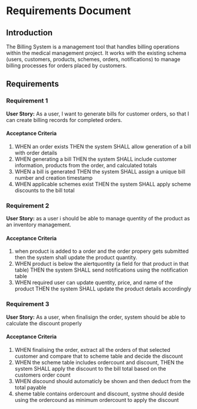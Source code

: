 # Requirements Document

## Introduction

The Billing System is a management tool that handles billing operations within the medical management project. It works with the existing schema (users, customers, products, schemes, orders, notifications) to manage billing processes for orders placed by customers.

## Requirements

### Requirement 1

**User Story:** As a user, I want to generate bills for customer orders, so that I can create billing records for completed orders.

#### Acceptance Criteria

1. WHEN an order exists THEN the system SHALL allow generation of a bill with order details
2. WHEN generating a bill THEN the system SHALL include customer information, products from the order, and calculated totals
3. WHEN a bill is generated THEN the system SHALL assign a unique bill number and creation timestamp
4. WHEN applicable schemes exist THEN the system SHALL apply scheme discounts to the bill total

### Requirement 2

**User Story:** as a user i should be able to manage quentity of the product as an inventory management.

#### Acceptance Criteria

1. when product is added to a order and the order propery gets submitted then the system shall update the product quantity.
2. WHEN product is below the alertquontity (a field for that product in that table) THEN the system SHALL send notifications using the notification table
3. WHEN required user can update quentity, price, and name of the product THEN the system SHALL update the product details accordingly


### Requirement 3

**User Story:** As a user, when finalisign the order, system should be able to calculate the discount properly

#### Acceptance Criteria

1. WHEN finalising the order, extract all the orders of that selected customer and compare that to scheme table and decide the discount
2. WHEN the scheme table includes ordercount and discount, THEN the system SHALL apply the discount to the bill total based on the customers order count
3. WHEN discound should automaticly be shown and then deduct from the total payable
4. sheme table contains ordercount and discount, systme should deside using the ordercound as minimum ordercount to apply the discount